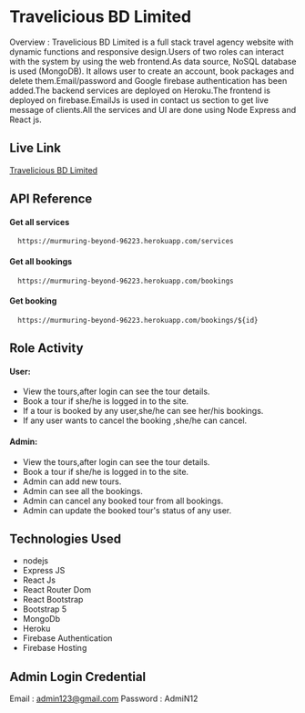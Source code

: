 
# Travelicious BD Limited 
Overview : Travelicious BD Limited is a full stack travel agency website with dynamic functions and responsive design.Users of two roles can interact with the system by using the web frontend.As data source, NoSQL database is used (MongoDB).
It allows user to create an account, book packages and delete them.Email/password and Google firebase authentication has been added.The backend services are deployed on Heroku.The frontend is deployed on firebase.EmailJs is used in contact us section to get live message of clients.All the services and UI are done using Node Express and React js.
## Live Link
[Travelicious BD Limited](https://travelicious-bd-limited.web.app/)


## API Reference

#### Get all services

```http
  https://murmuring-beyond-96223.herokuapp.com/services
```
#### Get all bookings

```http
  https://murmuring-beyond-96223.herokuapp.com/bookings
```

#### Get booking

```http
  https://murmuring-beyond-96223.herokuapp.com/bookings/${id}
```

## Role Activity

#### User:

- View the tours,after login can see the tour details.   
- Book a tour if she/he is logged in to the site. 
- If a tour is booked by any user,she/he can see her/his bookings. 
- If any user wants to cancel the booking ,she/he can cancel. 



#### Admin:

- View the tours,after login can see the tour details.   
- Book a tour if she/he is logged in to the site.
- Admin can add new tours.  
- Admin can see all the bookings.
- Admin can cancel any booked tour from all bookings.
- Admin can update the booked tour's status of any user.
## Technologies Used

- nodejs
- Express JS
- React Js
- React Router Dom
- React Bootstrap
- Bootstrap 5
- MongoDb
- Heroku
- Firebase Authentication
- Firebase Hosting




## Admin Login Credential

Email : admin123@gmail.com
Password : AdmiN12

